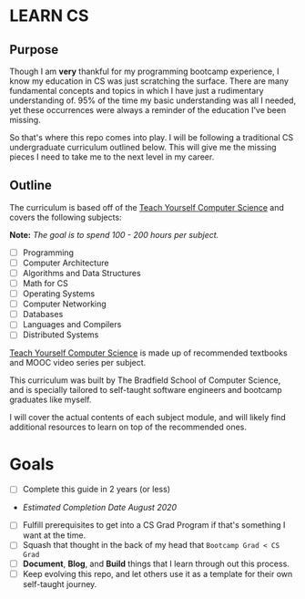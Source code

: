 # LEARN CS

## Purpose
Though I am **very** thankful for my programming bootcamp experience, I know my education in CS was just scratching the surface. There are many fundamental concepts and topics in which I have just a rudimentary understanding of. 95% of the time my basic understanding was all I needed, yet these occurrences were always a reminder of the education I've been missing.

So that's where this repo comes into play. I will be following a traditional CS undergraduate curriculum outlined below. This will give me the missing pieces I need to take me to the next level in my career.

## Outline
The curriculum is based off of the [Teach Yourself Computer Science](https://teachyourselfcs.com) and covers the following subjects:

**Note:** _The goal is to spend 100 - 200 hours per subject._

  - [ ] Programming
  - [ ] Computer Architecture
  - [ ] Algorithms and Data Structures
  - [ ] Math for CS
  - [ ] Operating Systems
  - [ ] Computer Networking
  - [ ] Databases
  - [ ] Languages and Compilers
  - [ ] Distributed Systems

[Teach Yourself Computer Science](https://teachyourselfcs.com) is made up of recommended textbooks and MOOC video series per subject.

This curriculum was built by The Bradfield School of Computer Science, and is specially tailored to self-taught software engineers and bootcamp graduates like myself.

I will cover the actual contents of each subject module, and will likely find additional resources to learn on top of the recommended ones.

# Goals

- [ ] Complete this guide in 2 years (or less)
 - _Estimated Completion Date August 2020_
- [ ] Fulfill prerequisites to get into a CS Grad Program if that's something I want at the time.
- [ ] Squash that thought in the back of my head that `Bootcamp Grad < CS Grad`
- [ ] **Document**, **Blog**, and **Build** things that I learn through out this process.
- [ ] Keep evolving this repo, and let others use it as a template for their own self-taught journey.
